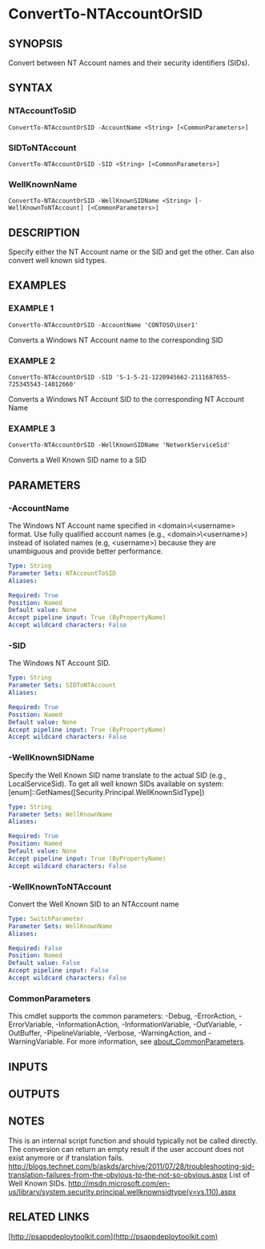 ﻿---
external help file: PSAppDeployToolkit-help.xml
Module Name: PSAppDeployToolkit
online version: http://psappdeploytoolkit.com
schema: 2.0.0
---

# ConvertTo-NTAccountOrSID

## SYNOPSIS
Convert between NT Account names and their security identifiers (SIDs).

## SYNTAX

### NTAccountToSID
```
ConvertTo-NTAccountOrSID -AccountName <String> [<CommonParameters>]
```

### SIDToNTAccount
```
ConvertTo-NTAccountOrSID -SID <String> [<CommonParameters>]
```

### WellKnownName
```
ConvertTo-NTAccountOrSID -WellKnownSIDName <String> [-WellKnownToNTAccount] [<CommonParameters>]
```

## DESCRIPTION
Specify either the NT Account name or the SID and get the other.
Can also convert well known sid types.

## EXAMPLES

### EXAMPLE 1
```
ConvertTo-NTAccountOrSID -AccountName 'CONTOSO\User1'
```

Converts a Windows NT Account name to the corresponding SID

### EXAMPLE 2
```
ConvertTo-NTAccountOrSID -SID 'S-1-5-21-1220945662-2111687655-725345543-14012660'
```

Converts a Windows NT Account SID to the corresponding NT Account Name

### EXAMPLE 3
```
ConvertTo-NTAccountOrSID -WellKnownSIDName 'NetworkServiceSid'
```

Converts a Well Known SID name to a SID

## PARAMETERS

### -AccountName
The Windows NT Account name specified in \<domain\>\\\<username\> format.
Use fully qualified account names (e.g., \<domain\>\\\<username\>) instead of isolated names (e.g, \<username\>) because they are unambiguous and provide better performance.

```yaml
Type: String
Parameter Sets: NTAccountToSID
Aliases:

Required: True
Position: Named
Default value: None
Accept pipeline input: True (ByPropertyName)
Accept wildcard characters: False
```

### -SID
The Windows NT Account SID.

```yaml
Type: String
Parameter Sets: SIDToNTAccount
Aliases:

Required: True
Position: Named
Default value: None
Accept pipeline input: True (ByPropertyName)
Accept wildcard characters: False
```

### -WellKnownSIDName
Specify the Well Known SID name translate to the actual SID (e.g., LocalServiceSid).
To get all well known SIDs available on system: \[enum\]::GetNames(\[Security.Principal.WellKnownSidType\])

```yaml
Type: String
Parameter Sets: WellKnownName
Aliases:

Required: True
Position: Named
Default value: None
Accept pipeline input: True (ByPropertyName)
Accept wildcard characters: False
```

### -WellKnownToNTAccount
Convert the Well Known SID to an NTAccount name

```yaml
Type: SwitchParameter
Parameter Sets: WellKnownName
Aliases:

Required: False
Position: Named
Default value: False
Accept pipeline input: False
Accept wildcard characters: False
```

### CommonParameters
This cmdlet supports the common parameters: -Debug, -ErrorAction, -ErrorVariable, -InformationAction, -InformationVariable, -OutVariable, -OutBuffer, -PipelineVariable, -Verbose, -WarningAction, and -WarningVariable. For more information, see [about_CommonParameters](http://go.microsoft.com/fwlink/?LinkID=113216).

## INPUTS

## OUTPUTS

## NOTES
This is an internal script function and should typically not be called directly.
The conversion can return an empty result if the user account does not exist anymore or if translation fails.
http://blogs.technet.com/b/askds/archive/2011/07/28/troubleshooting-sid-translation-failures-from-the-obvious-to-the-not-so-obvious.aspx
List of Well Known SIDs.
http://msdn.microsoft.com/en-us/library/system.security.principal.wellknownsidtype(v=vs.110).aspx

## RELATED LINKS

[http://psappdeploytoolkit.com](http://psappdeploytoolkit.com)

